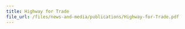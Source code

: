 ```yaml
---
title: Highway for Trade
file_url: /files/news-and-media/publications/Highway-for-Trade.pdf
---
```

